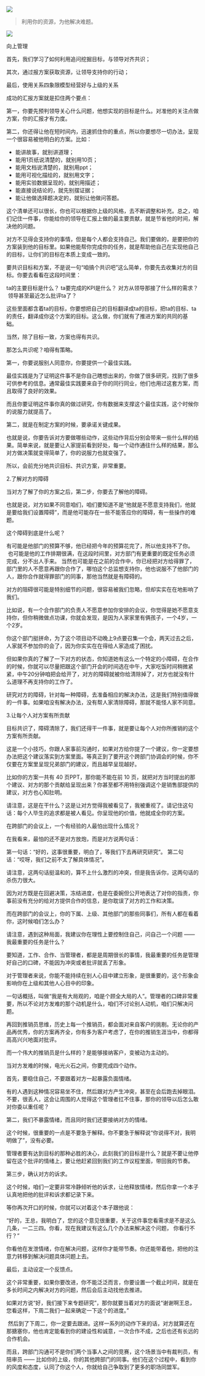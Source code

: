 ![](https://github.com/user-attachments/assets/2041c7bf-1b3a-4eda-89ed-f2e98f7d92d1)
> 利用你的资源，为他解决难题。

![](https://github.com/user-attachments/assets/7e724965-be70-4c5c-a400-4e4e1ba06740)

向上管理

首先，我们学习了如何利用追问挖掘目标，与领导对齐共识；

其次，通过报方案获取资源，让领导支持你的行动；

最后，使用关系四象限模型经营好与上级的关系

成功的汇报方案就是扣住两个要点：

第一，你要先预判领导关心什么问题，他想实现的目标是什么。对准他的关注点做方案，你的汇报才有力度。

第二，你还得让他在短时间内，迅速抓住你的重点，所以你要想尽一切办法，呈现一个很容易被他明白的方案。比如：

- 能讲故事，就别讲道理；
- 能用1页纸说清楚的，就别用10页；
- 能用文档说清楚的，就别用ppt；
- 能用可视化描绘的，就别用文字；
- 能用实验数据呈现的，就别用描述；
- 能直接说结论的，就先别摆证据；
- 能让他做选择题决定的，就别让他做问答题。

这个清单还可以很长，你也可以根据你上级的风格，去不断调整和补充。总之，咱们记住一件事，你能给你的领导在汇报上做的最主要贡献，就是节省他的时间，解决他的问题。

对方不见得会支持你的事情，但是每个人都会支持自己。我们要做的，是要把你的方案装到他的目标里。如果他能帮你完成你的任务，就是帮助他自己在实现他自己的目标，让你们的目标在本质上变成一致的。

要共识目标和方案，不是说一句“咱搞个共识吧”这么简单，你要先去收集对方的目标。你要去看看在这段时间里：

ta的主要目标是什么？
ta要完成的KPI是什么？
对方从领导那接了什么样的需求？
 领导甚至最近怎么批评ta了？

这些里面都含着ta的目标，你要想把自己的目标翻译成ta的目标，把ta的目标、ta的责任，翻译成你这个方案的目标。这么做，你们就有了推进方案的共同的基础。 

当然，除了目标一致，方案也得有共识。

那怎么共识呢？咱得有策略。

第一，你要说服别人同意你，你要提供一个最佳实践。

最佳实践是为了证明这件事不是你自己瞎想出来的，你做了很多研究，找到了很多可供参考的信息。通常最佳实践要来自于你的同行同业，他们也用过这套方案，而且取得了良好的效果。

而且你要证明这件事你真的做过研究，你有数据来支撑这个最佳实践，这个时候你的说服力就提高了。

第二，就是在制定方案的时候，要承诺关键成果。

也就是说，你要告诉对方要做哪些动作，这些动作背后分别会带来一些什么样的结果。简单来说，就是要让人家提前看到好处，每一个动作通往什么样的结果，那么对方做决策就变得简单了，你的说服力也就变强了。 

所以，会前充分地共识目标、共识方案，非常重要。

2.了解对方的障碍

当对方了解了你的方案之后，第二步，你要去了解他的障碍。

也就是说，对方如果不同意咱们，咱们要知道不是“他就是不愿意支持我们，他就是要给我们设置障碍”，而是他可能存在一些不能答应你的障碍，有一些操作的难题。

这个障碍到底是什么呢？

有可能是他部门的预算不够，他已经把今年的预算花完了，所以他支持不了你。
 也可能是他的工作排期很满，在这段时间里，对方部门有更重要的既定任务必须完成，分不出人手来。
当然也可能是在之前的合作中，你已经把对方给得罪了，部门里的人不愿意再跟你合作了，哪怕这个总监想支持你，他也说服不了他部门的人，跟你合作就得罪部门的同事，那他当然就是有障碍的。

对方的阻碍很可能是特别细节的问题，很容易被我们忽略，但却实实在在地影响了我们。

比如说，有一个合作部门的负责人不愿意参加你安排的会议，你觉得是她不愿意支持你，但你稍微做点功课，你就会发现，是因为人家家里有俩孩子，一个4岁，一个2岁。

你这个部门挺拼命，为了这个项目动不动晚上9点要召集一个会，两天过去之后，人家就不参加你的会了，因为你实实在在得给人家造成了困扰。 

但如果你真的了解了一下对方的状态，你知道她有这么一个特定的小障碍，在合作的时候，你就可以尽量把跟这个部门开会的时间选在中午，大家吃饭时间稍微紧紧，中午20分钟咱把会给开了，对方的障碍就被你给清除掉了，对方也就没有什么道理不再支持你的工作了。

研究对方的障碍，针对每一种障碍，去准备相应的解决办法，这是我们特别值得做的一件事。如果咱没有解决办法，没有帮人家清除障碍，那就不能怪人家不同意。

3.让每个人对方案有所贡献

目标共识了，障碍清除了，我们还得干一件事，就是要让每个人对你所推销的这个方案有所贡献。

这是一个小技巧，你跟人家事前沟通时，如果对方给你提了一个建议，你一定要想办法把这个建议落实到方案里面。等真正到了要开这个跨部门协调会的时候，你不仅要在方案里呈现兄弟部门的建议，而且越早呈现越好。

比如你的方案一共有 40 页PPT，那你能不能在前 10 页，就把对方当时提出的那个建议、对方的那个贡献给呈现出来？你甚至都不用特别强调这个是销售部提供的建议，对方也心知肚明。

请注意，这是在干什么？这是让对方觉得我被看见了，我被重视了。请记住这句话：每个人毕生的追求都是被人看见。你呈现他的价值，他就成全你的方案。

在跨部门的会议上，一个有经验的人最怕出现什么情况？

在我看来，最怕的还不是对方放炮，而是对方说两句话：

第一句话：“好的，这事很重要，明白了，等我们下去再研究研究”。
第二句话：“哎呀，我们之前不太了解具体情况”。

请注意，这两句话挺温和的，算不上什么激烈的冲突，但是我告诉你，这两句话的杀伤力很大。

因为对方既是在回避决策，冻结进度，也是在委婉但公开地表达了对你的指责，你事前没有充分的给对方提供合作的信息，是你耽误了对方的工作和决策。

而在跨部门的会议上，你的下属、上级、其他部门的那些同事们，所有人都在看着你，这时候咱们怎么办？

请注意，遇到这种局面，我建议你在理性上要控制住自己，问自己一个问题 —— 我最重要的任务是什么？

要知道，工作、合作、当管理者，都是是周期很长的事情，我最重要的任务是管理好自己的口碑，不能因为冲突或者批评就丢了形象。

对于管理者来说，你能不能持续在别人心目中建立形象，是很重要的，这个形象会影响你在上级和其他人心目中的印象。

一句话概括，叫做“我是有大局观的，咱是个顾全大局的人”。管理者的口碑非常重要，所以不论对方发难的那个动机是什么，咱们不讨论别人动机，咱们只解决问题。

再回到推销员思维，历史上每一个推销员，都会面对来自客户的挑剔。无论你的产品再优秀，你的方案再齐全，你有多为客户考虑了，在你的推销生涯当中，你都得高高兴兴地面对批评。

而一个伟大的推销员是什么样的？是能够接纳客户，变被动为主动的。

当对方发难的时候，电光火石之间，你要完成四个动作。

首先，要稳住自己，不要跟着对方一起暴露负面情绪。

有的人遇到这种情况容易坐不住，然后跟对方产生冲突，甚至在会后跑去掉眼泪。不要，很丢人，这会让周围的人觉得这个管理者扛不住事，那你的领导以后怎么敢对你委以重任呢？

第二，我们不暴露情绪，而且同时我们还要接纳对方的情绪。

这个时候，很重要的一点是不要急于解释。你不要急于解释说“你说得不对，我明明做了”，没有必要。

管理者要有达到目标的那种必胜的决心，此刻我们的目标是什么？就是不要让他停留在这个批评的情绪上，要让他赶紧回到我们的工作议程里面，带回我的节奏。

第三步，确认对方的诉求。

这个时候，咱们一定要非常冷静倾听他的诉求，让他释放情绪，然后你拿一个本子认真地把他的批评和诉求都记录下来。

等你再次开口的时候，你就可以对着这个本子跟他说：

“好的，王总，我明白了，您的这个意见很重要，关于这件事您看需求是不是这么几条，一二三四。你看，现在我建议有这么几个办法来解决这个问题， 你看行不行？”

你看他在发泄情绪，你在解决问题，这样你才能带节奏。你还能带着他，把他的注意力转移到解决问题具体问题上去。

最后，主动设定一个反馈点。

这个非常重要，如果你要改进，你不能泛泛而言，你要设置一个截止时间，就是在多长时间之内解决对方的问题，然后会后主动找他去推进。

如果对方说“好，我们接下来专题研究”，那你就要当着对方的面说“谢谢啊王总，您看这样，下周二我们一起来确定一下这个的进度。”

 然后到了下周二，你一定要去跟进。这样一系列的动作下来的话，对方就算还在那搪塞你，他也肯定能看到你的建设性和诚意，一次合作不成，之后也还有长远的合作机会。

而且，跨部门沟通可不是你们两个当事人之间的竞赛，这个场景当中有裁判员，有陪审员 —— 比如你的上级，你的其他跨部门的同事。他们在这个过程中，看到你的风度和态度，认同了你这个人，你就给自己争取到了更多的职场同盟军。


